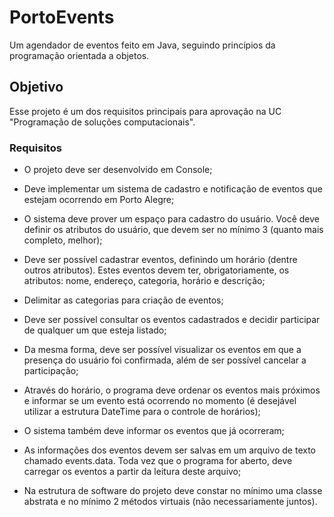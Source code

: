 # PortoEvents

Um agendador de eventos feito em Java, seguindo princípios da programação orientada a objetos.

## Objetivo

Esse projeto é um dos requisitos principais para aprovação na UC "Programação de soluções computacionais".

### Requisitos

- O projeto deve ser desenvolvido em Console;

- Deve implementar um sistema de cadastro e notificação de eventos que estejam ocorrendo em Porto Alegre;

- O sistema deve prover um espaço para cadastro do usuário. Você deve definir os atributos do usuário, que devem ser no mínimo 3 (quanto mais completo, melhor);

- Deve ser possível cadastrar eventos, definindo um horário (dentre outros atributos). Estes eventos devem ter, obrigatoriamente, os atributos: nome, endereço, categoria, horário e descrição;

- Delimitar as categorias para criação de eventos;

- Deve ser possível consultar os eventos cadastrados e decidir participar de qualquer um que esteja listado;

- Da mesma forma, deve ser possível visualizar os eventos em que a presença do usuário foi confirmada, além de ser possível cancelar a participação;

- Através do horário, o programa deve ordenar os eventos mais próximos e informar se um evento está ocorrendo no momento (é desejável utilizar a estrutura DateTime para o controle de horários);

- O sistema também deve informar os eventos que já ocorreram;

- As informações dos eventos devem ser salvas em um arquivo de texto chamado events.data. Toda vez que o programa for aberto, deve carregar os eventos a partir da leitura deste arquivo;

- Na estrutura de software do projeto deve constar no mínimo uma classe abstrata e no mínimo 2 métodos virtuais (não necessariamente juntos).
